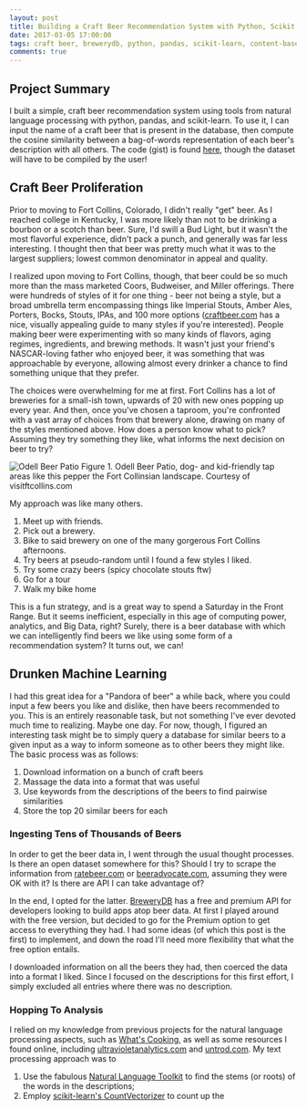 ```yaml
---
layout: post
title: Building a Craft Beer Recommendation System with Python, Scikit-Learn, and Pandas
date: 2017-03-05 17:00:00
tags: craft beer, brewerydb, python, pandas, scikit-learn, content-based, recommendation, odell
comments: true
---
```


## Project Summary

I built a simple, craft beer recommendation system using tools from natural language processing with python, pandas, and scikit-learn. To use it, I can input the name of a craft beer that is present in the database, then compute the cosine similarity between a bag-of-words representation of each beer's description with all others. The code (gist) is found [here](https://gist.github.com/ryangooch/7c620807bf0266ba8569113a378b77eb), though the dataset will have to be compiled by the user!

## Craft Beer Proliferation

Prior to moving to Fort Collins, Colorado, I didn't really "get" beer. As I reached college in Kentucky, I was more likely than not to be drinking a bourbon or a scotch than beer. Sure, I'd swill a Bud Light, but it wasn't the most flavorful experience, didn't pack a punch, and generally was far less interesting. I thought then that beer was pretty much what it was to the largest suppliers; lowest common denominator in appeal and quality.

I realized upon moving to Fort Collins, though, that beer could be so much more than the mass marketed Coors, Budweiser, and Miller offerings. There were hundreds of styles of it for one thing - beer not being a style, but a broad umbrella term encompassing things like Imperial Stouts, Amber Ales, Porters, Bocks, Stouts, IPAs, and 100 more options ([craftbeer.com](https://www.craftbeer.com/beer-styles) has a nice, visually appealing guide to many styles if you're interested). People making beer were experimenting with so many kinds of flavors, aging regimes, ingredients, and brewing methods. It wasn't just your friend's NASCAR-loving father who enjoyed beer, it was something that was approachable by everyone, allowing almost every drinker a chance to find something unique that they prefer.

The choices were overwhelming for me at first. Fort Collins has a lot of breweries for a small-ish town, upwards of 20 with new ones popping up every year. And then, once you've chosen a taproom, you're confronted with a vast array of choices from that brewery alone, drawing on many of the styles mentioned above. How does a person know what to pick? Assuming they try something they like, what informs the next decision on beer to try?

![Odell Beer Patio](http://www.visitftcollins.com/wp-content/uploads/2015/04/Odell-beer-patio.jpg "Odell Beer Patio")
Figure 1. Odell Beer Patio, dog- and kid-friendly tap areas like this pepper the Fort Collinsian landscape. Courtesy of visitftcollins.com

My approach was like many others.

  1) Meet up with friends.
  2) Pick out a brewery.
  3) Bike to said brewery on one of the many gorgerous Fort Collins afternoons.
  4) Try beers at pseudo-random until I found a few styles I liked.
  5) Try some crazy beers (spicy chocolate stouts ftw)
  6) Go for a tour
  7) Walk my bike home
  
This is a fun strategy, and is a great way to spend a Saturday in the Front Range. But it seems inefficient, especially in this age of computing power, analytics, and Big Data, right? Surely, there is a beer database with which we can intelligently find beers we like using some form of a recommendation system? It turns out, we can!

## Drunken Machine Learning

I had this great idea for a "Pandora of beer" a while back, where you could input a few beers you like and dislike, then have beers recommended to you. This is an entirely reasonable task, but not something I've ever devoted much time to realizing. Maybe one day. For now, though, I figured an interesting task might be to simply query a database for similar beers to a given input as a way to inform someone as to other beers they might like. The basic process was as follows:

  1) Download information on a bunch of craft beers
  2) Massage the data into a format that was useful
  3) Use keywords from the descriptions of the beers to find pairwise similarities
  4) Store the top 20 similar beers for each
  
### Ingesting Tens of Thousands of Beers

In order to get the beer data in, I went through the usual thought processes. Is there an open dataset somewhere for this? Should I try to scrape the information from [ratebeer.com](https://www.ratebeer.com/) or [beeradvocate.com](https://www.beeradvocate.com/), assuming they were OK with it? Is there are API I can take advantage of?

In the end, I opted for the latter. [BreweryDB](http://www.brewerydb.com/) has a free and premium API for developers looking to build apps atop beer data. At first I played around with the free version, but decided to go for the Premium option to get access to everything they had. I had some ideas (of which this post is the first) to implement, and  down the road I'll need more flexibility that what the free option entails.

I downloaded information on all the beers they had, then coerced the data into a format I liked. Since I focused on the descriptions for this first effort, I simply excluded all entries where there was no description.

### Hopping To Analysis

I relied on my knowledge from previous projects for the natural language processing aspects, such as [What's Cooking](https://www.kaggle.com/c/whats-cooking), as well as some resources I found online, including [ultravioletanalytics.com](http://www.ultravioletanalytics.com/2016/11/18/tf-idf-basics-with-pandas-scikit-learn/) and [untrod.com](http://blog.untrod.com/2016/06/simple-similar-products-recommendation-engine-in-python.html). My text processing approach was to

  1) Use the fabulous [Natural Language Toolkit](http://www.nltk.org/) to find the stems (or roots) of the words in the descriptions;
  2) Employ [scikit-learn's CountVectorizer](http://scikit-learn.org/stable/modules/generated/sklearn.feature_extraction.text.CountVectorizer.html) to count up the 
